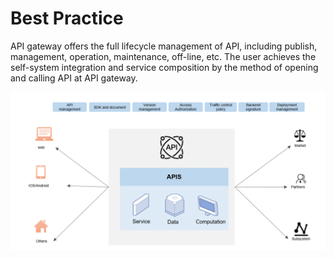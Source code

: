 # Best Practice

API gateway offers the full lifecycle management of API, including publish, management, operation, maintenance, off-line, etc. The user achieves the self-system integration and service composition by the method of opening and calling API at API gateway.

 ![API Gateway Structure](../../../../image/Internet-Middleware/API-Gateway/API%E7%BD%91%E5%85%B3%E7%BB%93%E6%9E%84.png)





